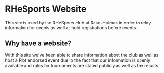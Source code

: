 # RHeSports Website

This site is used by the RHeSports club at Rose-Hulman in order to relay information for events as well as hold registrations before events.

## Why have a website?

With this site we've been able to share information about the club as well as host a Riot endorsed event due to the fact that our information is openly available and rules for tournaments are stated publicly as well as the results.
